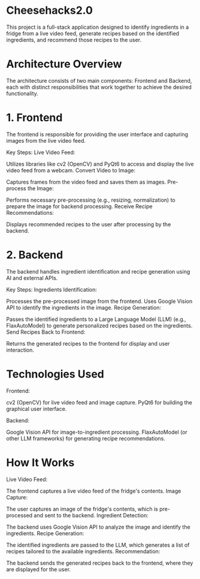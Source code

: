 # Cheesehacks2.0

This project is a full-stack application designed to identify ingredients in a fridge from a live video feed, generate recipes based on the identified ingredients, and recommend those recipes to the user.

# Architecture Overview
The architecture consists of two main components: Frontend and Backend, each with distinct responsibilities that work together to achieve the desired functionality.

# 1. Frontend
The frontend is responsible for providing the user interface and capturing images from the live video feed.

Key Steps:
Live Video Feed:

Utilizes libraries like cv2 (OpenCV) and PyQt6 to access and display the live video feed from a webcam.
Convert Video to Image:

Captures frames from the video feed and saves them as images.
Pre-process the Image:

Performs necessary pre-processing (e.g., resizing, normalization) to prepare the image for backend processing.
Receive Recipe Recommendations:

Displays recommended recipes to the user after processing by the backend.
# 2. Backend
The backend handles ingredient identification and recipe generation using AI and external APIs.

Key Steps:
Ingredients Identification:

Processes the pre-processed image from the frontend.
Uses Google Vision API to identify the ingredients in the image.
Recipe Generation:

Passes the identified ingredients to a Large Language Model (LLM) (e.g., FlaxAutoModel) to generate personalized recipes based on the ingredients.
Send Recipes Back to Frontend:

Returns the generated recipes to the frontend for display and user interaction.

# Technologies Used
Frontend:

cv2 (OpenCV) for live video feed and image capture.
PyQt6 for building the graphical user interface.

Backend:

Google Vision API for image-to-ingredient processing.
FlaxAutoModel (or other LLM frameworks) for generating recipe recommendations.

# How It Works
Live Video Feed:

The frontend captures a live video feed of the fridge's contents.
Image Capture:

The user captures an image of the fridge's contents, which is pre-processed and sent to the backend.
Ingredient Detection:

The backend uses Google Vision API to analyze the image and identify the ingredients.
Recipe Generation:

The identified ingredients are passed to the LLM, which generates a list of recipes tailored to the available ingredients.
Recommendation:

The backend sends the generated recipes back to the frontend, where they are displayed for the user.
